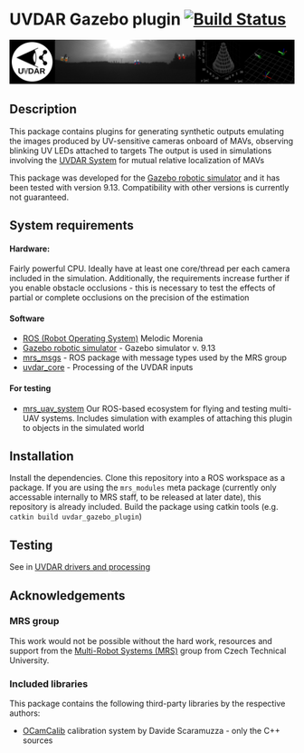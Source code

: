 # UVDAR Gazebo plugin [![Build Status](https://travis-ci.com/ctu-mrs/uvdar_gazebo_plugin.svg?branch=master)](https://travis-ci.com/ctu-mrs/uvdar_gazebo_plugin)

![](.fig/thumbnail.jpg)

## Description
This package contains plugins for generating synthetic outputs emulating the images produced by UV-sensitive cameras onboard of MAVs, observing blinking UV LEDs attached to targets
The output is used in simulations involving the [UVDAR System](https://github.com/ctu-mrs/uvdar) for mutual relative localization of MAVs

This package was developed for the [Gazebo robotic simulator](http://gazebosim.org/) and it has been tested with version 9.13.
Compatibility with other versions is currently not guaranteed.

## System requirements

#### Hardware:
Fairly powerful CPU. Ideally have at least one core/thread per each camera included in the simulation.
Additionally, the requirements increase further if you enable obstacle occlusions - this is necessary to test the effects of partial or complete occlusions on the precision of the estimation


#### Software
  * [ROS (Robot Operating System)](https://www.ros.org/) Melodic Morenia
  * [Gazebo robotic simulator](http://gazebosim.org/) - Gazebo simulator v. 9.13
  * [mrs_msgs](https://github.com/ctu-mrs/mrs_msgs) - ROS package with message types used by the MRS group
  * [uvdar_core](https://github.com/ctu-mrs/uvdar) - Processing of the UVDAR inputs

#### For testing 
  * [mrs_uav_system](https://github.com/ctu-mrs/mrs_uav_system) Our ROS-based ecosystem for flying and testing multi-UAV systems. Includes simulation with examples of attaching this plugin to objects in the simulated world

## Installation
Install the dependencies.
Clone this repository into a ROS workspace as a package.
If you are using the `mrs_modules` meta package (currently only accessable internally to MRS staff, to be released at later date), this repository is already included.
Build the package using catkin tools (e.g. `catkin build uvdar_gazebo_plugin`)

## Testing
See in [UVDAR drivers and processing](https://github.com/ctu-mrs/uvdar)

## Acknowledgements

### MRS group
This work would not be possible without the hard work, resources and support from the [Multi-Robot Systems (MRS)](http://mrs.felk.cvut.cz/) group from Czech Technical University.

### Included libraries
This package contains the following third-party libraries by the respective authors:
  * [OCamCalib](https://sites.google.com/site/scarabotix/ocamcalib-toolbox) calibration system by Davide Scaramuzza - only the C++ sources
